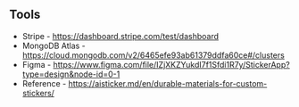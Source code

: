 ## Tools

- Stripe - https://dashboard.stripe.com/test/dashboard
- MongoDB Atlas - https://cloud.mongodb.com/v2/6465efe93ab61379ddfa60ce#/clusters
- Figma - https://www.figma.com/file/IZjXKZYukdI7f1Sfdi1R7y/StickerApp?type=design&node-id=0-1
- Reference - https://aisticker.md/en/durable-materials-for-custom-stickers/

<!--

**Here are some ideas to get you started:**

🙋‍♀️ A short introduction - what is your organization all about?
🌈 Contribution guidelines - how can the community get involved?
👩‍💻 Useful resources - where can the community find your docs? Is there anything else the community should know?
🍿 Fun facts - what does your team eat for breakfast?
🧙 Remember, you can do mighty things with the power of [Markdown](https://docs.github.com/github/writing-on-github/getting-started-with-writing-and-formatting-on-github/basic-writing-and-formatting-syntax)
-->
